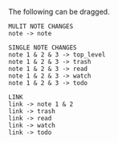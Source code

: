 The following can be dragged. 

    MULIT NOTE CHANGES
    note -> note

    SINGLE NOTE CHANGES 
    note 1 & 2 & 3 -> top_level
    note 1 & 2 & 3 -> trash
    note 1 & 2 & 3 -> read
    note 1 & 2 & 3 -> watch
    note 1 & 2 & 3 -> todo

    LINK 
    link -> note 1 & 2
    link -> trash
    link -> read
    link -> watch 
    link -> todo